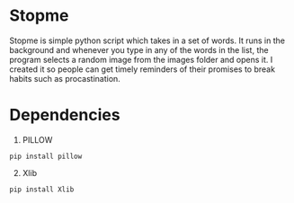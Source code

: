 # Stopme
Stopme is simple python script which takes in a set of words. It runs in the background and whenever you type in any of the words in
the list, the program selects a random image from the images folder and opens it. I created it so people can get timely reminders
of their promises to break habits such as procastination.   
# Dependencies
1. PILLOW

  `pip install pillow` 
  
2. Xlib

  `pip install Xlib` 
  
